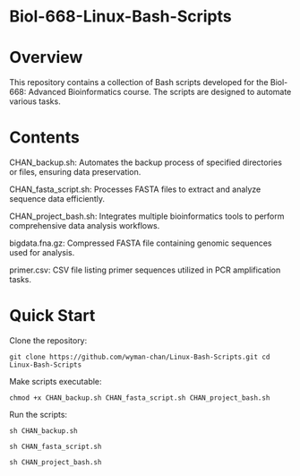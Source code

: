 # Biol-668-Linux-Bash-Scripts

# Overview
This repository contains a collection of Bash scripts developed for the Biol-668: Advanced Bioinformatics course. The scripts are designed to automate various tasks.

# Contents
CHAN_backup.sh: Automates the backup process of specified directories or files, ensuring data preservation.

CHAN_fasta_script.sh: Processes FASTA files to extract and analyze sequence data efficiently.

CHAN_project_bash.sh: Integrates multiple bioinformatics tools to perform comprehensive data analysis workflows.

bigdata.fna.gz: Compressed FASTA file containing genomic sequences used for analysis.

primer.csv: CSV file listing primer sequences utilized in PCR amplification tasks.

# Quick Start
Clone the repository:

`git clone https://github.com/wyman-chan/Linux-Bash-Scripts.git
cd Linux-Bash-Scripts`

Make scripts executable:

`chmod +x CHAN_backup.sh CHAN_fasta_script.sh CHAN_project_bash.sh`

Run the scripts:

`sh CHAN_backup.sh`

`sh CHAN_fasta_script.sh`

`sh CHAN_project_bash.sh`
